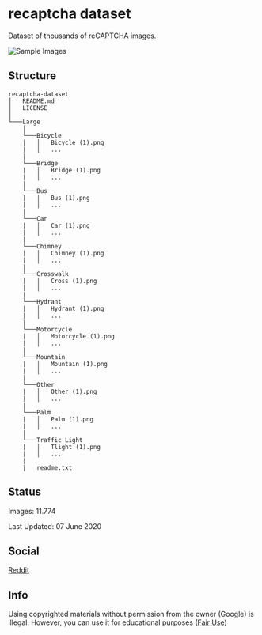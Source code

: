 # recaptcha dataset

Dataset of thousands of reCAPTCHA images.

  

![Sample Images](https://deathlyf.com/wp-content/uploads/2020/05/captcha-row.png)

## Structure
```
recaptcha-dataset
│   README.md
│   LICENSE    
│
└───Large
    │
    └───Bicycle
    |   │   Bicycle (1).png
    |   │   ...
    |	
    └───Bridge
    |   │   Bridge (1).png
    |   │   ...
    |	
    └───Bus
    |   │   Bus (1).png
    |   │   ...
    |	
    └───Car
    |   │   Car (1).png
    |   │   ...
    |	
    └───Chimney
    |   │   Chimney (1).png
    |   │   ...
    |	
    └───Crosswalk
    |   │   Cross (1).png
    |   │   ...
    |	
    └───Hydrant
    |   │   Hydrant (1).png
    |   │   ...
    |	
    └───Motorcycle
    |   │   Motorcycle (1).png
    |   │   ...
    |	
    └───Mountain
    |   │   Mountain (1).png
    |   │   ...
    |	
    └───Other
    |   │   Other (1).png
    |   │   ...
    |	
    └───Palm
    |   │   Palm (1).png
    |   │   ...
    |	
    └───Traffic Light
    |   │   Tlight (1).png
    |   │   ...
    |
    |	readme.txt

```

## Status
Images: 11.774

Last Updated: 07 June 2020

## Social

[Reddit](https://www.reddit.com/r/datasets/comments/gxlvxd/recaptcha_dataset/)

## Info
Using copyrighted materials without permission from the owner (Google) is illegal. However, you can use it for educational purposes ([Fair Use](https://support.google.com/legal/answer/4558992?hl=en)) 
